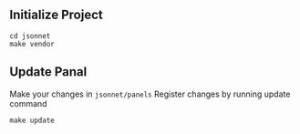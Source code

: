 ## Initialize Project
```shell
cd jsonnet
make vendor
```

## Update  Panal
Make your changes in `jsonnet/panels`
Register changes by running update command
```shell
make update
```